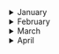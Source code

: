 
<details><summary>January</summary>

##### 3-01-2021
* [How a Zen Buddhist Monk and Hospital Chaplain Spends His Sundays](https://www.nytimes.com/2021/01/01/nyregion/coronavirus-hospital-chaplain-buddhism.html) #death #buddhism #zen #palliative_care

##### 10-01-2021
* [I Think Beethoven Encoded His Deafness in His Music](https://www.nytimes.com/2020/12/27/arts/music/beethoven-hearing-loss-deafness.html) #music #insight #Beethoven #health

##### 14-01-2021
* [How Bad Is Your Spotify? Our sophisticated A.I. judges your awful taste in music.](https://pudding.cool/2020/12/judge-my-spotify/) #spotify #ai #data_visualization #data #music

#### 21-01-2021
* [A Nepali Team Just Made the First Winter Ascent of K2](https://www.outsideonline.com/2420319/k2-first-winter-ascent) #K2 #mountain #ascent #mountaineering #outside

#### 22-01-2021
* [The pandemic is showing us which friendships are worth keeping](https://www.washingtonpost.com/lifestyle/2021/01/22/friends-pandemic-casual-pod-social-circle/) #friendship #insight #disease #relationships

#### 26-01-2021
* [The Strange Brain of the World’s Greatest Solo Climber](https://nautil.us/issue/39/sport/the-strange-brain-of-the-worlds-greatest-solo-climber) #science #mountain #ascent #mountaineering #climber #brain #amygdala

#### 30-01-2021
* [Las abuelas, motor de la evolución humana](https://www.rtve.es/alacarta/audios/a-hombros-de-gigantes/hombros-gigantes-abuelas-motor-evolucion-humana-gripe-asoma-valor-del-fracaso-ciencia-hormonas-vegetales-contra-insectos-manuel-andres-del-rio-sabio-ilustrado-07-05-20/5616108/) #insight #science #evolution #msocial_sciences #abuela
</p>
</details>

<details><summary>February</summary>
  
#### 1-02-2021
* [Have You Considered the Benefits of Crying?](https://www.nytimes.com/2020/07/28/opinion/tears-teacher-crying-japan.html) #japan #health #insight

#### 2-02-2021
* [Has Tech Destroyed Society?](https://www.wired.com/story/a-25-year-old-bet-comes-due-has-tech-destroyed-society/#intcid=recommendations_wired-right-rail-vidi-experiment_318e115b-90d3-4384-8364-6ffc8652c3b0_popular4-1) #society #insight #wired

#### 6-02-2021
* [The Dyatlov Pass mystery](https://www.bbc.co.uk/news/extra/SoLiOdJyCK/mystery_of_dyatlov_pass) #mountain #death #science #mystery #nature
* [9 Russian Adventurers Mysteriously Froze to Death. A New Theory Explains Why](https://www.wired.com/story/dyatlov-pass-incident-slab-avalanche/) #wired #science #mystery #mountain

#### 19-02-2021
* [How Much Exercise Do You Need for Better Heart Health?](https://www.nytimes.com/2021/02/17/well/move/exercise-heart-health.html?action=click&algo=top_conversion&block=editors_picks_recirc&fellback=true&imp_id=158503821&impression_id=26f44d60-725a-11eb-972d-172592e47911&index=0&pgtype=Article&region=footer&req_id=553312979&surface=home-featured&variant=2_use) #health #science

#### 23-02-2021
* [Future Vaccines Depend on Test Subjects in Short Supply: Monkeys](https://www.nytimes.com/2021/02/23/business/covid-vaccine-monkeys.html) #health #death #science #nytimes #nature #paradox
</p>
</details>

<details><summary>March</summary>

#### 3-03-2021
* [He Was Born Into Slavery, but Achieved Musical Stardom](https://www.nytimes.com/2021/03/03/arts/music/thomas-wiggins-blind-tom-piano.html?action=click&module=Well&pgtype=Homepage&section=Music) #music #blindness #piano #artist #slavery #history #historical

#### 4-03-2021
* [Vertical farms nailed tiny salads. Now they need to feed the world](https://www.wired.co.uk/article/vertical-farms) #wired #economics #food #nature #insight

#### 7-03-2021
* [How to be an Atheist in Medieval Europe](https://www.youtube.com/watch?v=Eb5mYqnKFlI&ab_channel=GreshamCollege) #lecturer #religion #atheism #middle_ages

#### 12-03-2021
* [The Creativity of ADHD](https://www.scientificamerican.com/article/the-creativity-of-adhd/) #science #creativity #disorder #health

#### 16-03-2021
* [The Victims of Agent Orange the U.S. Has Never Acknowledged](https://www.nytimes.com/2021/03/16/magazine/laos-agent-orange-vietnam-war.html) #science #vietnam #disorder #health #disease #war

#### 21-03-2021
* [How 'research architecture' is redefining art](https://www.theguardian.com/artanddesign/2019/jan/06/research-architecture-redefining-art-goldsmiths-london) #reconstruction #forensic #photogrammetry #journalism #investigation #documentary #research

#### 28-03-2021
* [Our digitized world hasn’t just changed how we listen to music](https://www.nytimes.com/interactive/2021/03/14/opinion/pop-music-songwriting.html) #music #insight #history

#### 30-03-2021
* [How mRNA Technology Could Change the World](https://www.theatlantic.com/ideas/archive/2021/03/how-mrna-technology-could-change-world/618431/) #science

</p>
</details>
<details><summary>April</summary>

#### 14-04-2021
* [Cells That ‘Taste’ Danger Set Off Immune Responses](https://www.quantamagazine.org/tuft-cells-that-taste-danger-set-off-immune-responses-20191115/) #disease #health #autoimmune #xi'am

#### 16-04-2021
* [Married to the job: how a long-hours working culture keeps people single and lonely](https://www.theguardian.com/lifeandstyle/2021/apr/15/married-job-long-hours-working-culture-single-lonely-love) #insight #health #work #society #sociology
</p>
</details>
